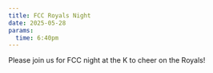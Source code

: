 ```yaml
---
title: FCC Royals Night
date: 2025-05-28
params:
  time: 6:40pm
---
```


Please join us for FCC night at the K to cheer on the Royals!

<!-- Registration is open now until April 28 -->
